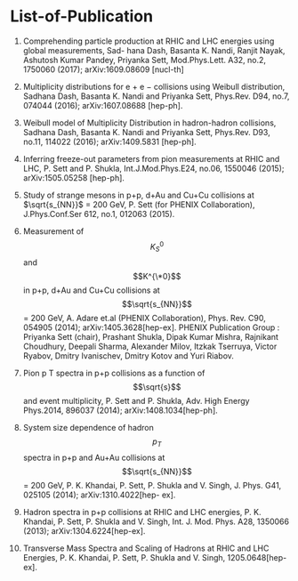 # List-of-Publication

1. Comprehending particle production at RHIC and LHC energies using global measurements, Sad-
hana Dash, Basanta K. Nandi, Ranjit Nayak, Ashutosh Kumar Pandey, Priyanka Sett,
Mod.Phys.Lett. A32, no.2, 1750060 (2017); arXiv:1609.08609 [nucl-th]


2. Multiplicity distributions for e + e − collisions using Weibull distribution, Sadhana Dash, Basanta
K. Nandi and Priyanka Sett, Phys.Rev. D94, no.7, 074044 (2016); arXiv:1607.08688 [hep-ph].

3. Weibull model of Multiplicity Distribution in hadron-hadron collisions, Sadhana Dash, Basanta
K. Nandi and Priyanka Sett, Phys.Rev. D93, no.11, 114022 (2016); arXiv:1409.5831 [hep-ph].

4. Inferring freeze-out parameters from pion measurements at RHIC and LHC, P. Sett and P. Shukla,
Int.J.Mod.Phys.E24, no.06, 1550046 (2015); arXiv:1505.05258 [hep-ph].


5. Study of strange mesons in p+p, d+Au and Cu+Cu collisions at $\sqrt{s_{NN}}$ = 200 GeV, P. Sett (for
PHENIX Collaboration), J.Phys.Conf.Ser 612, no.1, 012063 (2015).


6. Measurement of $$K_{S}^{0}$$ and $$K^{\*0}$$ in p+p, d+Au and Cu+Cu collisions at $$\sqrt{s_{NN}}$$ = 200 GeV, A. Adare
et.al (PHENIX Collaboration), Phys. Rev. C90, 054905 (2014); arXiv:1405.3628[hep-ex].
PHENIX Publication Group : Priyanka Sett (chair), Prashant Shukla, Dipak Kumar Mishra,
Rajnikant Choudhury, Deepali Sharma, Alexander Milov, Itzkak Tserruya, Victor Ryabov, Dmitry
Ivanischev, Dmitry Kotov and Yuri Riabov.


7. Pion p T spectra in p+p collisions as a function of $$\sqrt{s}$$ and event multiplicity, P. Sett and P. Shukla,
Adv. High Energy Phys.2014, 896037 (2014); arXiv:1408.1034[hep-ph].


8. System size dependence of hadron $$p_T$$ spectra in p+p and Au+Au collisions at $$\sqrt{s_{NN}}$$ = 200 GeV, P.
K. Khandai, P. Sett, P. Shukla and V. Singh, J. Phys. G41, 025105 (2014); arXiv:1310.4022[hep-
ex].

9. Hadron spectra in p+p collisions at RHIC and LHC energies, P. K. Khandai, P. Sett, P. Shukla
and V. Singh, Int. J. Mod. Phys. A28, 1350066 (2013); arXiv:1304.6224[hep-ex].

10. Transverse Mass Spectra and Scaling of Hadrons at RHIC and LHC Energies, P. K. Khandai, P.
Sett, P. Shukla and V. Singh, 1205.0648[hep-ex].
